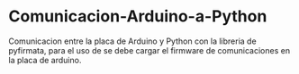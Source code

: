 # Comunicacion-Arduino-a-Python
 Comunicacion entre la placa de Arduino y Python con la libreria de pyfirmata, para el uso de se debe cargar el firmware de comunicaciones en la placa de arduino.
